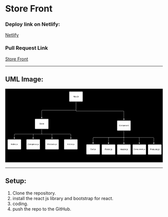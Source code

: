 # Store Front

### Deploy link on Netlify:

[Netlify](https://haneen-store-front.netlify.app/)

### Pull Request Link

[Store Front](https://github.com/HaneenKh88/storefront/pull/3)

****************************************************************************************************

## UML Image:

![UML](https://github.com/HaneenKh88/storefront/blob/main/assests/lab%2038.png)


****************************************************************************************************

## Setup:

1. Clone the repository.
2. install the react js library and bootstrap for react.
3. coding.
4. push the repo to the GitHub.


